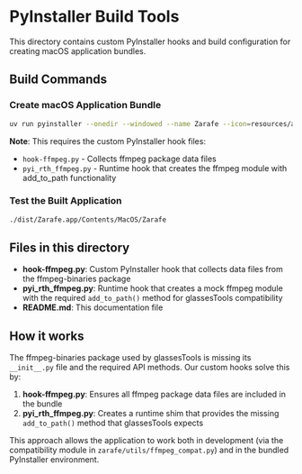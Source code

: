 # PyInstaller Build Tools

This directory contains custom PyInstaller hooks and build configuration for creating macOS application bundles.

## Build Commands

### Create macOS Application Bundle
```bash
uv run pyinstaller --onedir --windowed --name Zarafe --icon=resources/app_icon.icns --add-data "resources:resources" --additional-hooks-dir build-tools/pyinstaller-hooks --runtime-hook build-tools/pyinstaller-hooks/pyi_rth_ffmpeg.py main.py
```

**Note**: This requires the custom PyInstaller hook files:
- `hook-ffmpeg.py` - Collects ffmpeg package data files
- `pyi_rth_ffmpeg.py` - Runtime hook that creates the ffmpeg module with add_to_path functionality

### Test the Built Application
```bash
./dist/Zarafe.app/Contents/MacOS/Zarafe
```

## Files in this directory

- **hook-ffmpeg.py**: Custom PyInstaller hook that collects data files from the ffmpeg-binaries package
- **pyi_rth_ffmpeg.py**: Runtime hook that creates a mock ffmpeg module with the required `add_to_path()` method for glassesTools compatibility
- **README.md**: This documentation file

## How it works

The ffmpeg-binaries package used by glassesTools is missing its `__init__.py` file and the required API methods. Our custom hooks solve this by:

1. **hook-ffmpeg.py**: Ensures all ffmpeg package data files are included in the bundle
2. **pyi_rth_ffmpeg.py**: Creates a runtime shim that provides the missing `add_to_path()` method that glassesTools expects

This approach allows the application to work both in development (via the compatibility module in `zarafe/utils/ffmpeg_compat.py`) and in the bundled PyInstaller environment.